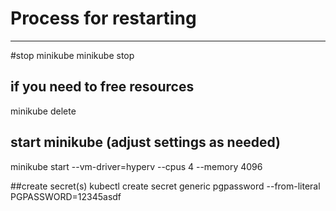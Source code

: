 # Process for restarting 
------------------

#stop minikube
minikube stop

## if you need to free resources
minikube delete

## start minikube (adjust settings as needed)
minikube start  --vm-driver=hyperv --cpus 4 --memory 4096

##create secret(s)
kubectl create secret generic pgpassword --from-literal PGPASSWORD=12345asdf